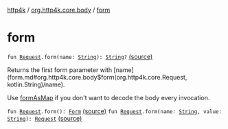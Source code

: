 [http4k](../index.md) / [org.http4k.core.body](index.md) / [form](./form.md)

# form

`fun `[`Request`](../org.http4k.core/-request/index.md)`.form(name: `[`String`](https://kotlinlang.org/api/latest/jvm/stdlib/kotlin/-string/index.html)`): `[`String`](https://kotlinlang.org/api/latest/jvm/stdlib/kotlin/-string/index.html)`?` [(source)](https://github.com/http4k/http4k/blob/master/http4k-core/src/main/kotlin/org/http4k/core/body/FormBody.kt#L18)

Returns the first form parameter with [name](form.md#org.http4k.core.body$form(org.http4k.core.Request, kotlin.String)/name).

Use [formAsMap](form-as-map.md) if you don't want to decode the body every invocation.

`fun `[`Request`](../org.http4k.core/-request/index.md)`.form(): `[`Form`](-form.md) [(source)](https://github.com/http4k/http4k/blob/master/http4k-core/src/main/kotlin/org/http4k/core/body/FormBody.kt#L24)
`fun `[`Request`](../org.http4k.core/-request/index.md)`.form(name: `[`String`](https://kotlinlang.org/api/latest/jvm/stdlib/kotlin/-string/index.html)`, value: `[`String`](https://kotlinlang.org/api/latest/jvm/stdlib/kotlin/-string/index.html)`): `[`Request`](../org.http4k.core/-request/index.md) [(source)](https://github.com/http4k/http4k/blob/master/http4k-core/src/main/kotlin/org/http4k/core/body/FormBody.kt#L26)